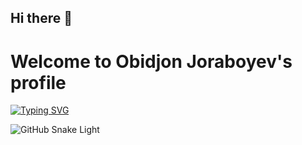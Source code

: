 ## Hi there 👋

<!--
**ObidjonJoraboyev/ObidjonJoraboyev** is a ✨ _special_ ✨ repository because its `README.md` (this file) appears on your GitHub profile.

Here are some ideas to get you started:

- 🔭 I’m currently working on ...
- 🌱 I’m currently learning ...
- 👯 I’m looking to collaborate on ...
- 🤔 I’m looking for help with ...
- 💬 Ask me about ...
- 📫 How to reach me: ...
- 😄 Pronouns: ...
- ⚡ Fun fact: ...
-->
#           Welcome to Obidjon Joraboyev's profile 

[![Typing SVG](https://readme-typing-svg.herokuapp.com?size=30&duration=2400&pause=500&color=4cbb17&lines=I+am+a+Flutter+Developer;I+build+mobile+apps;Love+Open+Source)](https://git.io/typing-svg)


![GitHub Snake Light](https://github.com/ObidjonJoraboyev/snk/blob/output/github-contribution-grid-snake.svg)
